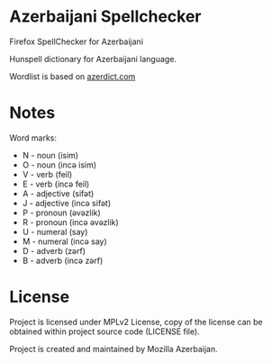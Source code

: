 # Azerbaijani Spellchecker
Firefox SpellChecker for Azerbaijani

Hunspell dictionary for Azerbaijani language.

Wordlist is based on [azerdict.com](https://azerdict.com)

# Notes
Word marks:

* N - noun (isim)
* O - noun (incə isim)
* V - verb (feil)
* E - verb (incə feil)
* A - adjective (sifət)
* J - adjective (incə sifət)
* P - pronoun (əvəzlik)
* R - pronoun (incə əvəzlik)
* U - numeral (say)
* M - numeral (incə say)
* D - adverb (zərf)
* B - adverb (incə zərf)

# License
Project is licensed under MPLv2 License, copy of the license can be obtained within project source code (LICENSE file).

Project is created and maintained by Mozilla Azerbaijan.
